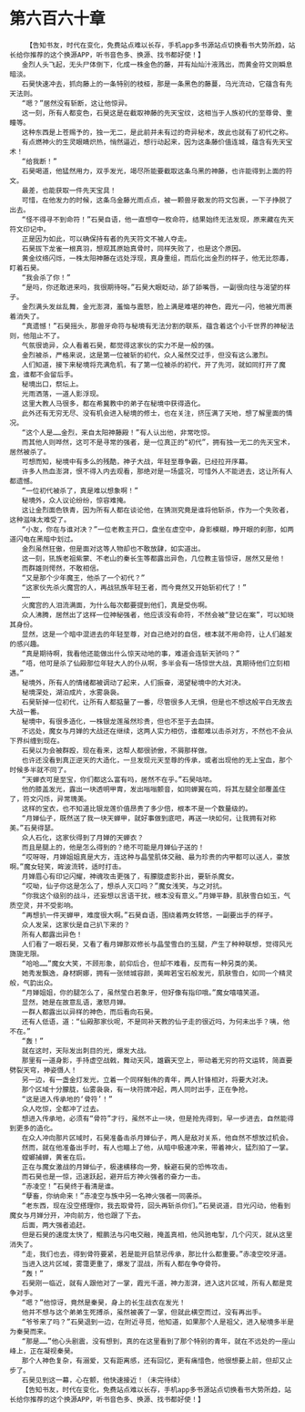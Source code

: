 # 第六百六十章
        【告知书友，时代在变化，免费站点难以长存，手机app多书源站点切换看书大势所趋，站长给你推荐的这个换源APP，听书音色多、换源、找书都好使！】
       金烈人头飞起，无头尸体倒下，化成一株金色的藤，并有灿灿汁液溅出，而黄金符文则瞬息暗淡。
       石昊快速冲去，抓向藤上的一条特别的枝桠，那是一条黑色的藤蔓，乌光流动，它蕴含有先天法则。
       “嗯？”居然没有斩断，这让他惊异。
       这一刻，所有人都变色，石昊这是在截取神藤的先天宝纹，这相当于人族初代的至尊骨、重瞳等。
       这种东西是上苍赐予的，独一无二，是此前并未有过的奇异秘术，故此也就有了初代之称。
       有点燃神火的生灵眼睛炽热，悄然逼近，想行动起来，因为这条藤价值连城，蕴含有先天宝术！
       “给我断！”
       石昊喝道，他猛然用力，双手发光，竭尽所能要截取这条乌黑的神藤，也许能得到上面的符文。
       最差，也能获取一件先天宝具！
       可惜，在他发力的时候，这条乌金藤光雨点点，被一颗兽牙散发的符文包裹，一下子挣脱了出去。
       “怪不得寻不到命符！”石昊自语，他一直想夺一枚命符，结果始终无法发现，原来藏在先天符文印记中。
       正是因为如此，可以确保持有者的先天符文不被人夺走。
       石昊拔下龙雀一根真羽，想观其原始真骨时，同样失败了，也是这个原因。
       黄金纹络闪烁，一株太阳神藤在远处浮现，真身重组，而后化出金烈的样子，他无比怨毒，盯着石昊。
       “我会杀了你！”
       “是吗，你还敢进来吗，我很期待呀。”石昊大眼眨动，舔了舔嘴唇，一副很向往与渴望的样子。
       金烈满头发丝乱舞，金光澎湃，羞恼与震怒，脸上满是难堪的神色，霞光一闪，他被光雨裹着消失了。
       “真遗憾！”石昊摇头，那兽牙命符与秘境有无法分割的联系，蕴含着这个小千世界的神秘法则，他阻止不了。
       气氛很诡异，众人看着石昊，都觉得这家伙的实力不是一般的强。
       金烈被杀，严格来说，这是第一位被斩的初代，众人虽然交过手，但没有这么激烈。
       人们知道，接下来秘境将充满危机，有了第一位被杀的初代，开了先河，就如同打开了魔盒，谁都不会留后手。
       秘境出口，祭坛上。
       光雨洒落，一道人影浮现。
       这里大教人马很多，都在希冀教中的弟子在秘境中获得造化。
       此外还有无穷无尽、没有机会进入秘境的修士，也在关注，挤压满了天地，想了解里面的情况。
       “这个人是……金烈，来自太阳神藤殿！”有人认出他，非常吃惊。
       而其他人则哗然，这可不是寻常的强者，是一位真正的“初代”，拥有独一无二的先天宝术，居然被杀了。
       可想而知，秘境中有多么的残酷，神子大战，年轻至尊争霸，已经拉开序幕。
       许多人热血澎湃，恨不得入内去观看，那绝对是一场盛况，可惜外人不能进去，这让所有人都遗憾。
       “一位初代被杀了，真是难以想象啊！”
       秘境外，众人议论纷纷，惊容难掩。
       这让金烈面色铁青，因为所有人都在谈论他，在猜测究竟是谁将他斩杀，作为一个失败者，这种滋味太难受了。
       “小友，你在与谁对决？”一位老教主开口，盘坐在虚空中，身影模糊，睁开眼的刹那，如两道闪电在黑暗中划过。
       金烈虽然狂傲，但是面对这等人物却也不敢放肆，如实道出。
       这一刻，犼族老祖紫蒙、不老山的秦长生等都露出异色，几位教主皆惊讶，居然又是他！
       而群雄则愕然，不敢相信。
       “又是那个少年魔王，他杀了一个初代？”
       “这家伙先杀火魔宫的人，再战犼族年轻王者，而今竟然又开始斩初代了！”
       ……
       火魔宫的人泪流满面，为什么每次都要提到他们，真是受伤啊。
       众人沸腾，居然出了这样一位神秘强者，他应该没有命符，不然会被“登记在案”，可以知晓其身份。
       显然，这是一个暗中混进去的年轻至尊，对自己绝对的自信，根本就不用命符，让人们越发的感兴趣。
       “真是期待啊，我看他还能做出什么惊天动地的事，难道会连斩天骄吗？”
       “唔，他可是杀了仙殿那位年轻大人的仆从啊，多半会有一场惊世大战，真期待他们立刻相遇。”
       秘境外，所有人的情绪都被调动了起来，人们振奋，渴望秘境中的大对决。
       秘境深处，湖泊成片，水雾袅袅。
       石昊斩掉一位初代，让所有人都掂量了一番，尽管很多人无惧，但是也不想这般平白无故去大战一番。
       秘境中，有很多造化，一株银龙莲虽然珍贵，但也不至于去血拼。
       不远处，魔女与月婵的大战还在继续，这两人实力相仿，谁都难以击杀对方，不然也不会从下界纠缠到现在。
       石昊以为会被群殴，现在看来，这帮人都很骄傲，不屑那样做。
       也许还没看到真正逆天的大造化，一旦发现元天至尊的传承，或者出现他的无上宝血，那个时候多半就不同了。
       “天蝉衣可是至宝，你们都这么富有吗，居然不在乎。”石昊咕哝。
       他的膝盖发光，露出一块透明甲胄，发出嗡嗡颤音，如同蝉翼在鸣，将其左腿全部覆盖住了，符文闪烁，异常瑰美。
       这样的宝衣，也不知道比银龙莲价值昂贵了多少倍，根本不是一个数量级的。
       “月婵仙子，既然送了我一块天蝉甲，就好事做到底吧，再送一块如何，让我拥有对称美。”石昊得瑟。
       众人石化，这家伙得到了月婵的天蝉衣？
       而且是腿上的，他是怎么得到的？绝不可能是月婵仙子送的！
       “哎呀呀，月婵姐姐真是大方，连这种与晶莹肌体交融、最为珍贵的内甲都可以送人，豪放啊。”魔女轻笑，眸波流转，适时打击。
       月婵眉心有印记闪耀，神魂攻击更强了，有朦胧虚影扑出，要斩杀魔女。
       “哎呦，仙子你这是怎么了，想杀人灭口吗？”魔女浅笑，与之对抗。
       “你我这个级别的战斗，还妄想以言语干扰，根本没有意义。”月婵平静，肌肤雪白如玉，气质空灵，并不受影响。
       “再想扒一件天蝉甲，难度很大啊。”石昊自语，围绕着两女转悠，一副要出手的样子。
       众人发呆，这家伙是自己扒下来的？
       所有人都露出异色！
       人们看了一眼石昊，又看了看月婵那双修长与晶莹雪白的玉腿，产生了种种联想，觉得风光旖旎无限。
       “哈哈……”魔女大笑，不顾形象，前仰后合，但却不难看，反而有一种另类的美。
       她秀发飘逸，身材婀娜，拥有一张倾城容颜，美眸若宝石般发光，肌肤雪白，如同一个精灵般，气韵出众。
       “月婵姐姐，你的腿怎么了，虽然莹白若象牙，但好像有指印哦。”魔女嘻嘻笑道。
       显然，她是在故意乱语，激怒月婵。
       一群人都露出以异样的神色，而后看向石昊。
       还有人低语，道：“仙殿那家伙呢，不是同补天教的仙子走的很近吗，为何未出手？咦，他不在。”
       “轰！”
       就在这时，天际发出刺目的光，爆发大战。
       那里有一道身影，手持虚空战戟，舞动天风，雄霸天空上，带动着无穷的符文运转，简直要劈裂天穹，神姿慑人！
       另一边，有一盏金灯发光，立着一个同样魁伟的青年，两人针锋相对，将要大对决。
       那个区域十分朦胧，仙雾袅袅，有一块符牌冲起，两人同时出手，正在争抢。
       “这是进入传承地的‘骨符’！”
       众人吃惊，全都冲了过去。
       想进入传承地，必须有“骨符”才行，虽然不止一块，但是抢先得到，早一步进去，自然能得到更多的造化。
       在众人冲向那片区域时，石昊准备击杀月婵仙子，两人是敌对关系，他自然不想放过机会。
       然而，就在他准备出手时，有人也瞄上了他，从暗中极速冲来，带着神火，猛烈拍了一掌。
       螳螂捕蝉，黄雀在后。
       正在与魔女激战的月婵仙子，极速横移向一旁，躲避石昊的恐怖攻击。
       而石昊也是一惊，迅速跃起，避开后方神火强者的奋力一击。
       “赤凌空！”石昊终于看清是谁。
       “孽畜，你纳命来！”赤凌空与族中另一名神火强者一同袭杀。
       “老东西，现在没空搭理你，我去取骨符，回头再斩杀你们。”石昊说道，目光闪动，他看到魔女与月婵分开，冲向前方，他也跟了下去。
       后面，两大强者追赶。
       但是石昊的速度太快了，鲲鹏法与闪电交融，掩盖真相，他风驰电掣，几个闪灭，就从这里消失了。
       “走，我们也去，得到骨符要紧，若是能开启禁忌传承，那比什么都重要。”赤凌空咬牙道。
       当进入这片区域，雾霭更重了，爆发了混战，所有人都在争夺骨符。
       “轰！”
       石昊刚一临近，就有人跟他对了一掌，霞光千道，神力澎湃，进入这片区域，所有人都是竞争对手。
       “嗯？”他惊讶，竟然是秦昊，身上的长生战衣在发光！
       他并不想与这个弟弟生死搏杀，虽然被袭了一掌，但就此横空而过，没有再出手。
       “爷爷来了吗？”石昊退到一边，在附近寻觅，他知道，如果那个人是祖父，进入秘境多半是为秦昊而来。
       “那是……”他心头剧震，没有想到，真的在这里看到了那个特别的青年，就在不远处的一座山峰上，正在凝视秦昊。
       那个人神色复杂，有溺爱，又有距离感，还有回忆，更有痛惜色，他很想要上前，但却又止步了。
       石昊见到这一幕，心在颤，他快速接近！（未完待续）
       【告知书友，时代在变化，免费站点难以长存，手机app多书源站点切换看书大势所趋，站长给你推荐的这个换源APP，听书音色多、换源、找书都好使！】